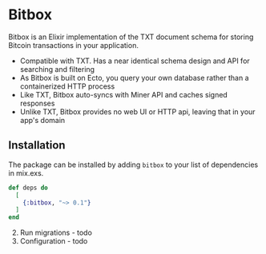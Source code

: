 # Bitbox

Bitbox is an Elixir implementation of the TXT document schema for storing Bitcoin transactions in your application.

* Compatible with TXT. Has a near identical schema design and API for searching and filtering
* As Bitbox is built on Ecto, you query your own database rather than a containerized HTTP process
* Like TXT, Bitbox auto-syncs with Miner API and caches signed responses
* Unlike TXT, Bitbox provides no web UI or HTTP api, leaving that in your app's domain

## Installation

The package can be installed by adding `bitbox` to your list of dependencies in mix.exs.


```elixir
def deps do
  [
    {:bitbox, "~> 0.1"}
  ]
end
```

2. Run migrations - todo
3. Configuration - todo



